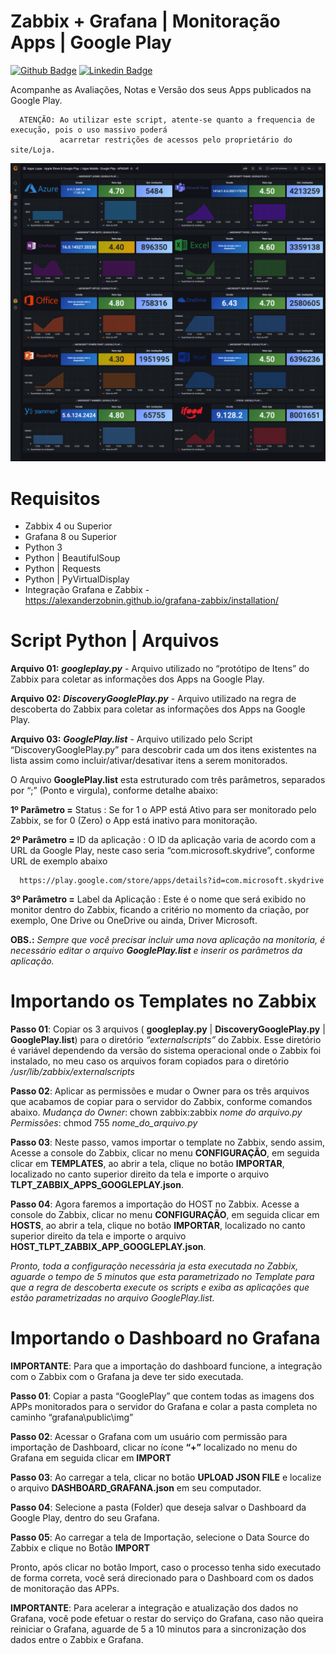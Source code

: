 # Zabbix + Grafana | Monitoração Apps | Google Play

[![Github Badge](https://img.shields.io/badge/-Github-000?style=flat-square&logo=Github&logoColor=white&link=https://github.com/JeffersonARuiz)](https://github.com/JeffersonARuiz) [![Linkedin Badge](https://img.shields.io/badge/-LinkedIn-blue?style=flat-square&logo=Linkedin&logoColor=white&link=https://br.linkedin.com/in/jeffersonruizalvarezruiz)](https://br.linkedin.com/in/jeffersonruizalvarezruiz)

Acompanhe as Avaliações, Notas e Versão dos seus Apps publicados na Google Play.

      ATENÇÃO: Ao utilizar este script, atente-se quanto a frequencia de execução, pois o uso massivo poderá 
               acarretar restrições de acessos pelo proprietário do site/Loja.

<img src="https://github.com/JeffersonARuiz/Zabbix_Grafana_GooglePlay/blob/main/Dashboard.png" />

# Requisitos

  - Zabbix 4 ou Superior
  - Grafana 8 ou Superior
  - Python 3
  - Python | BeautifulSoup
  - Python | Requests
  - Python | PyVirtualDisplay
  - Integração Grafana e Zabbix - https://alexanderzobnin.github.io/grafana-zabbix/installation/ 

# Script Python | Arquivos

<strong>Arquivo 01:</strong> <i><b>googleplay.py</b></i> - Arquivo utilizado no “protótipo de Itens” do Zabbix para coletar as informações dos Apps na Google Play.

<strong>Arquivo 02:</strong> <i><b>DiscoveryGooglePlay.py</b></i> - Arquivo utilizado na regra de descoberta do Zabbix para coletar as informações dos Apps na Google Play.

<strong>Arquivo 03:</strong> <i><b>GooglePlay.list</b></i> - Arquivo utilizado pelo Script “DiscoveryGooglePlay.py” para descobrir cada um dos itens existentes na lista assim como incluir/ativar/desativar itens a serem monitorados.

O Arquivo <b>GooglePlay.list</b> esta estruturado com três parâmetros, separados por  “;” (Ponto e virgula), conforme detalhe abaixo:

<b>1º Parâmetro =</b> Status : Se for 1 o APP está Ativo para ser monitorado pelo Zabbix, se for 0 (Zero) o App está inativo para monitoração.

<b>2º Parâmetro =</b> ID da aplicação :  O ID da aplicação varia de acordo com a URL da Google Play, neste caso seria “com.microsoft.skydrive”, conforme URL de exemplo abaixo

      https://play.google.com/store/apps/details?id=com.microsoft.skydrive 

**3º Parâmetro =** Label da Aplicação : Este é o nome que será exibido no monitor dentro do Zabbix, ficando a critério no momento da criação, por exemplo, One Drive ou OneDrive ou ainda, Driver Microsoft.
  
  **OBS.:**  *Sempre que você precisar incluir uma nova aplicação na monitoria, é necessário editar o arquivo **GooglePlay.list** e inserir os parâmetros da aplicação.*
  
  
# Importando os Templates no Zabbix

**Passo 01**: Copiar os 3 arquivos ( **googleplay.py** | **DiscoveryGooglePlay.py** | **GooglePlay.list**) para o diretório *“externalscripts”* do Zabbix. Esse diretório é variável dependendo da versão do sistema operacional onde o Zabbix foi instalado, no meu caso os arquivos foram copiados para o diretório */usr/lib/zabbix/externalscripts*

**Passo 02**: Aplicar as permissões e mudar o Owner para os três arquivos que acabamos de copiar para o servidor do Zabbix, conforme comandos abaixo.
			*Mudança do Owner*:  chown zabbix:zabbix *nome do arquivo.py*
			*Permissões*: chmod 755 *nome_do_arquivo.py*

**Passo 03**: Neste passo, vamos importar o template no Zabbix, sendo assim, Acesse  a console do Zabbix, clicar no menu **CONFIGURAÇÃO**, em seguida clicar em **TEMPLATES**, ao abrir a tela, clique no botão **IMPORTAR**, localizado no canto superior direito da tela e importe o arquivo **TLPT_ZABBIX_APPS_GOOGLEPLAY.json**.

**Passo 04**: Agora faremos a importação do HOST no Zabbix. Acesse  a console do Zabbix, clicar no menu  **CONFIGURAÇÃO**, em seguida clicar em **HOSTS**, ao abrir a tela, clique no botão **IMPORTAR**, localizado no canto superior direito da tela  e importe o arquivo **HOST_TLPT_ZABBIX_APP_GOOGLEPLAY.json**.

*Pronto, toda a configuração necessária ja esta executada no Zabbix, aguarde o tempo de 5 minutos que esta parametrizado no Template para que a regra de descoberta execute os scripts e exiba as aplicações que estão parametrizadas no arquivo GooglePlay.list.*

# Importando o Dashboard no Grafana

  **IMPORTANTE**:  Para que  a importação do dashboard funcione, a integração com o Zabbix com o Grafana ja deve ter sido executada. 


  **Passo 01**: Copiar a pasta “GooglePlay” que contem todas as imagens dos APPs monitorados para o servidor do Grafana e colar a pasta completa no caminho “grafana\public\img”

  **Passo 02**: Acessar o Grafana com um usuário com permissão para importação de Dashboard, clicar no ícone **“+”** localizado no menu do Grafana em seguida clicar em **IMPORT** 

  **Passo 03**: Ao carregar a tela, clicar no botão **UPLOAD JSON FILE** e localize o arquivo **DASHBOARD_GRAFANA.json** em seu computador.

  **Passo 04**: Selecione a pasta (Folder) que deseja salvar o Dashboard da Google Play, dentro do seu Grafana.

  **Passo 05**: Ao carregar a tela de Importação, selecione o Data Source do Zabbix e clique no Botão **IMPORT**
          
  Pronto, após clicar no botão Import, caso o processo tenha sido executado de forma correta, você será direcionado para o Dashboard com os dados de monitoração das APPs.
  
  **IMPORTANTE**: Para acelerar a integração e atualização dos dados no Grafana, você pode efetuar o restar do serviço do Grafana, caso não queira reiniciar o Grafana, aguarde de 5 a 10 minutos para a sincronização dos dados entre o Zabbix e Grafana.


